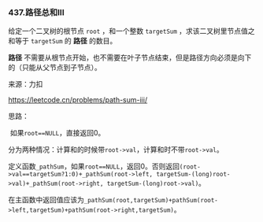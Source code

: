### 437.路径总和III



给定一个二叉树的根节点 `root` ，和一个整数 `targetSum` ，求该二叉树里节点值之和等于 `targetSum` 的 **路径** 的数目。

**路径** 不需要从根节点开始，也不需要在叶子节点结束，但是路径方向必须是向下的（只能从父节点到子节点）。



来源：力扣

https://leetcode.cn/problems/path-sum-iii/



思路：

​		如果`root==NULL`，直接返回0。

​		分为两种情况：计算和的时候带`root->val`，计算和时不带`root->val`。

​		定义函数`_pathSum`，如果`root==NULL`，返回0。否则返回`(root->val==targetSum?1:0)+_pathSum(root->left, targetSum-(long)root->val)+_pathSum(root->right, targetSum-(long)root->val)`。

​		在主函数中返回值应该为`_pathSum(root,targetSum)+pathSum(root->left,targetSum)+pathSum(root->right,targetSum)`。

​		